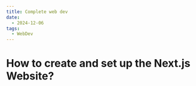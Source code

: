 ```yaml
---
title: Complete web dev
date:
  - 2024-12-06
tags:
  - WebDev
---
```

# How to create and set up the Next.js Website?


